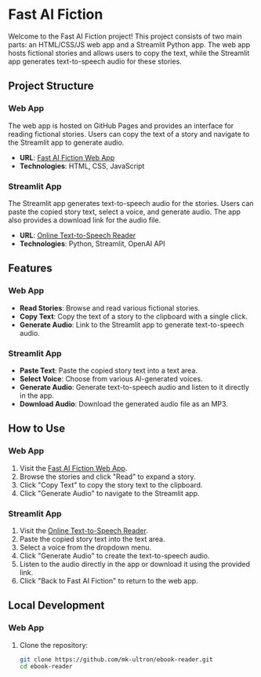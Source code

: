 # Fast AI Fiction

Welcome to the Fast AI Fiction project! This project consists of two main parts: an HTML/CSS/JS web app and a Streamlit Python app. The web app hosts fictional stories and allows users to copy the text, while the Streamlit app generates text-to-speech audio for these stories.

## Project Structure

### Web App

The web app is hosted on GitHub Pages and provides an interface for reading fictional stories. Users can copy the text of a story and navigate to the Streamlit app to generate audio.

- **URL**: [Fast AI Fiction Web App](https://mk-ultron.github.io/ebook-reader/)
- **Technologies**: HTML, CSS, JavaScript

### Streamlit App

The Streamlit app generates text-to-speech audio for the stories. Users can paste the copied story text, select a voice, and generate audio. The app also provides a download link for the audio file.

- **URL**: [Online Text-to-Speech Reader](https://tts-reader.streamlit.app/)
- **Technologies**: Python, Streamlit, OpenAI API

## Features

### Web App
- **Read Stories**: Browse and read various fictional stories.
- **Copy Text**: Copy the text of a story to the clipboard with a single click.
- **Generate Audio**: Link to the Streamlit app to generate text-to-speech audio.

### Streamlit App
- **Paste Text**: Paste the copied story text into a text area.
- **Select Voice**: Choose from various AI-generated voices.
- **Generate Audio**: Generate text-to-speech audio and listen to it directly in the app.
- **Download Audio**: Download the generated audio file as an MP3.

## How to Use

### Web App
1. Visit the [Fast AI Fiction Web App](https://mk-ultron.github.io/ebook-reader/).
2. Browse the stories and click "Read" to expand a story.
3. Click "Copy Text" to copy the story text to the clipboard.
4. Click "Generate Audio" to navigate to the Streamlit app.

### Streamlit App
1. Visit the [Online Text-to-Speech Reader](https://tts-reader.streamlit.app/).
2. Paste the copied story text into the text area.
3. Select a voice from the dropdown menu.
4. Click "Generate Audio" to create the text-to-speech audio.
5. Listen to the audio directly in the app or download it using the provided link.
6. Click "Back to Fast AI Fiction" to return to the web app.

## Local Development

### Web App
1. Clone the repository:
   ```sh
   git clone https://github.com/mk-ultron/ebook-reader.git
   cd ebook-reader

